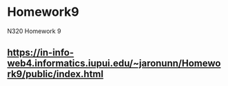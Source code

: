 # Homework9
 N320 Homework 9

## https://in-info-web4.informatics.iupui.edu/~jaronunn/Homework9/public/index.html
